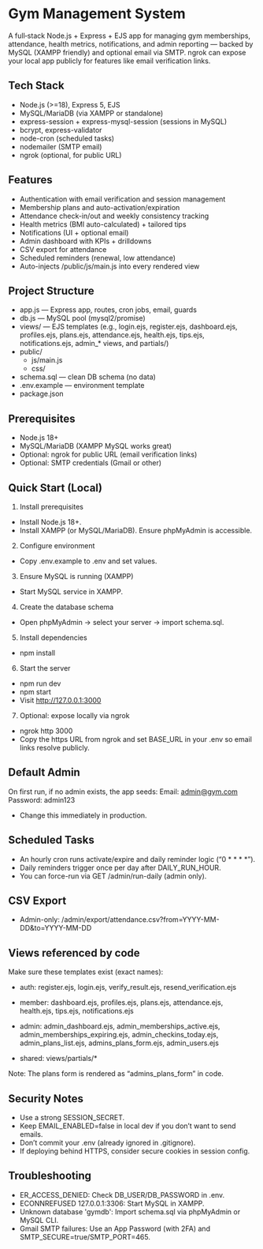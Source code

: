 # Gym Management System

A full‑stack Node.js + Express + EJS app for managing gym memberships, attendance, health metrics, notifications, and admin reporting — backed by MySQL (XAMPP friendly) and optional email via SMTP. ngrok can expose your local app publicly for features like email verification links.

## Tech Stack
- Node.js (>=18), Express 5, EJS
- MySQL/MariaDB (via XAMPP or standalone)
- express-session + express-mysql-session (sessions in MySQL)
- bcrypt, express-validator
- node-cron (scheduled tasks)
- nodemailer (SMTP email)
- ngrok (optional, for public URL)

## Features
- Authentication with email verification and session management
- Membership plans and auto-activation/expiration
- Attendance check-in/out and weekly consistency tracking
- Health metrics (BMI auto-calculated) + tailored tips
- Notifications (UI + optional email)
- Admin dashboard with KPIs + drilldowns
- CSV export for attendance
- Scheduled reminders (renewal, low attendance)
- Auto-injects /public/js/main.js into every rendered view

## Project Structure
- app.js — Express app, routes, cron jobs, email, guards
- db.js — MySQL pool (mysql2/promise)
- views/ — EJS templates (e.g., login.ejs, register.ejs, dashboard.ejs, profiles.ejs, plans.ejs, attendance.ejs, health.ejs, tips.ejs, notifications.ejs, admin_* views, and partials/)
- public/
  - js/main.js
  - css/
- schema.sql — clean DB schema (no data)
- .env.example — environment template
- package.json

## Prerequisites
- Node.js 18+
- MySQL/MariaDB (XAMPP MySQL works great)
- Optional: ngrok for public URL (email verification links)
- Optional: SMTP credentials (Gmail or other)

## Quick Start (Local)

1) Install prerequisites
- Install Node.js 18+.
- Install XAMPP (or MySQL/MariaDB). Ensure phpMyAdmin is accessible.

2) Configure environment
- Copy .env.example to .env and set values.

3) Ensure MySQL is running (XAMPP)
- Start MySQL service in XAMPP.

4) Create the database schema
- Open phpMyAdmin → select your server → import schema.sql.

5) Install dependencies
- npm install

6) Start the server
- npm run dev
- npm start
- Visit http://127.0.0.1:3000

7) Optional: expose locally via ngrok
- ngrok http 3000
- Copy the https URL from ngrok and set BASE_URL in your .env so email links resolve publicly.

## Default Admin
On first run, if no admin exists, the app seeds:
Email: admin@gym.com
Password: admin123

- Change this immediately in production.

## Scheduled Tasks
- An hourly cron runs activate/expire and daily reminder logic (“0 * * * *”).
- Daily reminders trigger once per day after DAILY_RUN_HOUR.
- You can force-run via GET /admin/run-daily (admin only).

## CSV Export
- Admin-only: /admin/export/attendance.csv?from=YYYY-MM-DD&to=YYYY-MM-DD

## Views referenced by code
Make sure these templates exist (exact names):

- auth: register.ejs, login.ejs, verify_result.ejs, resend_verification.ejs

- member: dashboard.ejs, profiles.ejs, plans.ejs, attendance.ejs, health.ejs, tips.ejs, notifications.ejs

- admin: admin_dashboard.ejs, admin_memberships_active.ejs, admin_memberships_expiring.ejs, admin_checkins_today.ejs, admin_plans_list.ejs, admins_plans_form.ejs, admin_users.ejs

- shared: views/partials/*

Note: The plans form is rendered as “admins_plans_form” in code.

## Security Notes
- Use a strong SESSION_SECRET.
- Keep EMAIL_ENABLED=false in local dev if you don’t want to send emails.
- Don’t commit your .env (already ignored in .gitignore).
- If deploying behind HTTPS, consider secure cookies in session config.

## Troubleshooting
- ER_ACCESS_DENIED: Check DB_USER/DB_PASSWORD in .env.
- ECONNREFUSED 127.0.0.1:3306: Start MySQL in XAMPP.
- Unknown database 'gymdb': Import schema.sql via phpMyAdmin or MySQL CLI.
- Gmail SMTP failures: Use an App Password (with 2FA) and SMTP_SECURE=true/SMTP_PORT=465.